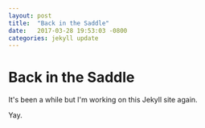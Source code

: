 ```yaml
---
layout: post
title:  "Back in the Saddle"
date:   2017-03-28 19:53:03 -0800
categories: jekyll update
---
```


# Back in the Saddle

It's been a while but I'm working on this Jekyll site again. 

Yay.